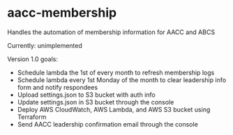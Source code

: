 # aacc-membership
Handles the automation of membership information for AACC and ABCS

Currently: unimplemented

Version 1.0 goals:
- Schedule lambda the 1st of every month to refresh membership logs
- Schedule lambda every 1st Monday of the month to clear leadership info form and notify respondees
- Upload settings.json to S3 bucket with auth info
- Update settings.json in S3 bucket through the console
- Deploy AWS CloudWatch, AWS Lambda, and AWS S3 bucket using Terraform
- Send AACC leadership confirmation email through the console